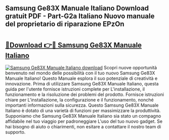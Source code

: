 ## Samsung Ge83X Manuale Italiano Download gratuit PDF - Part-G2a Italiano Nuovo manuale del proprietario di riparazione EPzOn

# <h2><a href="http://dfekp4.blite.top/?on=Samsung+Ge83X+Manuale+Italiano">🔗Download 👉🔴 Samsung Ge83X Manuale Italiano</a></h2>

[![Samsung Ge83X Manuale Italiano download](https://i.imgur.com/lujVjoI.png)](http://dfekp4.blite.top/?on=Samsung+Ge83X+Manuale+Italiano)
Scopri nuove opportunità benvenuto nel mondo delle possibilità con il tuo nuovo Samsung Ge83X Manuale Italiano! Questo Manuale esplora il suo potenziale di creatività e innovazione. Prima di utilizzare Samsung Ge83X Manuale Italiano, questa guida per l'utente fornisce istruzioni complete per L'installazione, il funzionamento e la risoluzione dei problemi del prodotto. Fornisce istruzioni chiare per L'installazione, la configurazione e il funzionamento, nonché importanti informazioni sulla sicurezza. Questo Samsung Ge83X Manuale Italiano è dotato di una varietà di funzioni per massimizzare la produttività. Supponiamo che Samsung Ge83X Manuale Italiano sia stato un compagno affidabile nel tuo viaggio per padroneggiare L'uso del tuo nuovo gadget. Se hai bisogno di aiuto o chiarimenti, non esitare a contattare il nostro team di supporto.
